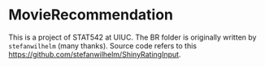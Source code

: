 # MovieRecommendation
This is a project of STAT542 at UIUC. 
The BR folder is originally written by `stefanwilhelm` (many thanks). Source code refers to this https://github.com/stefanwilhelm/ShinyRatingInput.
